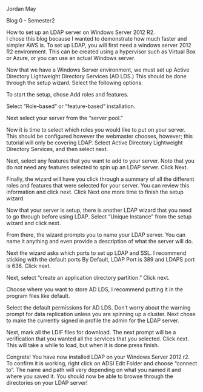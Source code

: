 Jordan May

Blog 0 - Semester2

How to set up an LDAP server on Windows Server 2012 R2.<br> I chose this blog because I wanted to demonstrate how much faster and simpler AWS is. To set up LDAP, you will first need a windows server 2012 R2 environment. This can be created using a hypervisor such as Virtual Box or Azure, or you can use an actual Windows server.

Now that we have a Windows Server environment, we must set up Active Directory Lightweight Directory Services (AD LDS.) This should be done through the setup wizard. Select the following options:

To start the setup, chose Add roles and features.

Select “Role-based” or “feature-based” installation.

Next select your server from the “server pool.”

Now it is time to select which roles you would like to put on your server. This should be configured however the webmaster chooses, however; this tutorial will only be covering LDAP. Select Active Directory Lightweight Directory Services, and then select next.

Next, select any features that you want to add to your server. Note that you do not need any features selected to spin up an LDAP server. Click Next.

Finally, the wizard will have you click through a summary of all the different roles and features that were selected for your server. You can review this information and click next. Click Next one more time to finish the setup wizard. 

Now that your server is setup, there is another LDAP wizard that you need to go through before using LDAP. Select “Unique Instance” from the setup wizard and click next. 

From there, the wizard prompts you to name your LDAP server. You can name it anything and even provide a description of what the server will do. 

Next the wizard asks which ports to set up LDAP and SSL. I recommend sticking with the default ports By Default, LDAP Port is 389 and LDAPS port is 636. Click next.

Next, select “create an application directory partition.” Click next.

Choose where you want to store AD LDS, I recommend putting it in the program files like default.

Select the default permissions for AD LDS. Don’t worry about the warning prompt for data replication unless you are spinning up a cluster.
Next chose to make the currently signed in profile the admin for the LDAP server.

Next, mark all the LDIF files for download. The next prompt will be a verification that you wanted all the services that you selected. Click next. This will take a while to load, but when it is done press finish.

Congrats! You have now installed LDAP on your Windows Server 2012 r2. To confirm it is working, right click on ADSI Edit Folder and choose “connect to”. 
The name and path will very depending on what you named it and where you saved it. You should now be able to browse through the directories on your LDAP server!
